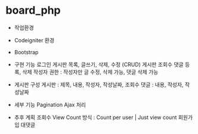 # board_php

- 작업환경
 - Codeigniter 환경
 - Bootstrap

- 구현 기능
로그인
게시판 목록, 글쓰기, 삭제, 수정 (CRUD)
게시판 조회수
댓글 등록, 삭제
작성자 권한 : 작성자만 글 수정, 삭제 가능, 댓글 삭제 가능

- 게시판 구성
게시판 : 제목, 내용, 작성자, 작성날짜, 조회수
댓글 : 내용, 작성자, 작성날짜

- 세부 기능
Pagination
Ajax 처리

- 추후 계획
조회수 View Count 방식
 : Count per user | Just view count
회원가입 
대댓글
